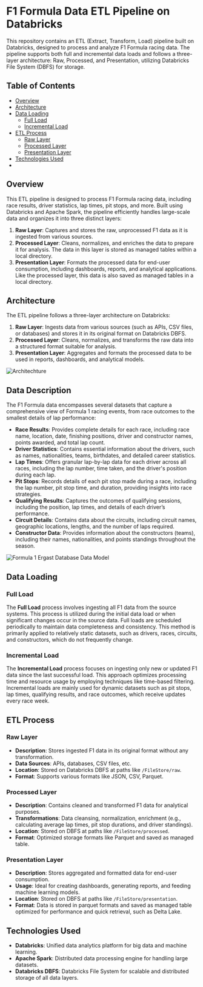 # F1 Formula Data ETL Pipeline on Databricks

This repository contains an ETL (Extract, Transform, Load) pipeline built on Databricks, designed to process and analyze F1 Formula racing data. The pipeline supports both full and incremental data loads and follows a three-layer architecture: Raw, Processed, and Presentation, utilizing Databricks File System (DBFS) for storage.

## Table of Contents

- [Overview](#overview)
- [Architecture](#architecture)
- [Data Loading](#data-loading)
  - [Full Load](#full-load)
  - [Incremental Load](#incremental-load)
- [ETL Process](#etl-process)
  - [Raw Layer](#raw-layer)
  - [Processed Layer](#processed-layer)
  - [Presentation Layer](#presentation-layer)
- [Technologies Used](#technologies-used)
- 
## Overview

This ETL pipeline is designed to process F1 Formula racing data, including race results, driver statistics, lap times, pit stops, and more. Built using Databricks and Apache Spark, the pipeline efficiently handles large-scale data and organizes it into three distinct layers:

1. **Raw Layer**: Captures and stores the raw, unprocessed F1 data as it is ingested from various sources.
2. **Processed Layer**: Cleans, normalizes, and enriches the data to prepare it for analysis. The data in this layer is stored as managed tables within a local directory.
3. **Presentation Layer**: Formats the processed data for end-user consumption, including dashboards, reports, and analytical applications. Like the processed layer, this data is also saved as managed tables in a local directory. 

## Architecture

The ETL pipeline follows a three-layer architecture on Databricks:

1. **Raw Layer**: Ingests data from various sources (such as APIs, CSV files, or databases) and stores it in its original format on Databricks DBFS.
2. **Processed Layer**: Cleans, normalizes, and transforms the raw data into a structured format suitable for analysis.
3. **Presentation Layer**: Aggregates and formats the processed data to be used in reports, dashboards, and analytical models.

![Architechture](https://github.com/user-attachments/assets/36d958bb-722e-4462-98b4-bf3ecbf4d715)

## Data Description

The F1 Formula data encompasses several datasets that capture a comprehensive view of Formula 1 racing events, from race outcomes to the smallest details of lap performance:

- **Race Results**: Provides complete details for each race, including race name, location, date, finishing positions, driver and constructor names, points awarded, and total lap count.
- **Driver Statistics**: Contains essential information about the drivers, such as names, nationalities, teams, birthdates, and detailed career statistics.
- **Lap Times**: Offers granular lap-by-lap data for each driver across all races, including the lap number, time taken, and the driver's position during each lap.
- **Pit Stops**: Records details of each pit stop made during a race, including the lap number, pit stop time, and duration, providing insights into race strategies.
- **Qualifying Results**: Captures the outcomes of qualifying sessions, including the position, lap times, and details of each driver’s performance.
- **Circuit Details**: Contains data about the circuits, including circuit names, geographic locations, lengths, and the number of laps required.
- **Constructor Data**: Provides information about the constructors (teams), including their names, nationalities, and points standings throughout the season.

![Formula 1 Ergast Database Data Model](https://github.com/user-attachments/assets/3b8eab96-5a0c-403a-916e-d5c91b1e7c1a)

## Data Loading

### Full Load

The **Full Load** process involves ingesting all F1 data from the source systems. This process is utilized during the initial data load or when significant changes occur in the source data. Full loads are scheduled periodically to maintain data completeness and consistency. This method is primarily applied to relatively static datasets, such as drivers, races, circuits, and constructors, which do not frequently change.

### Incremental Load

The **Incremental Load** process focuses on ingesting only new or updated F1 data since the last successful load. This approach optimizes processing time and resource usage by employing techniques like time-based filtering. Incremental loads are mainly used for dynamic datasets such as pit stops, lap times, qualifying results, and race outcomes, which receive updates every race week. 

## ETL Process

### Raw Layer

- **Description**: Stores ingested F1 data in its original format without any transformation.
- **Data Sources**: APIs, databases, CSV files, etc.
- **Location**: Stored on Databricks DBFS at paths like `/FileStore/raw`.
- **Format**: Supports various formats like JSON, CSV, Parquet.

### Processed Layer

- **Description**: Contains cleaned and transformed F1 data for analytical purposes.
- **Transformations**: Data cleansing, normalization, enrichment (e.g., calculating average lap times, pit stop durations, and driver standings).
- **Location**: Stored on DBFS at paths like `/FileStore/processed`.
- **Format**: Optimized storage formats like Parquet and saved as managed table.

### Presentation Layer

- **Description**: Stores aggregated and formatted data for end-user consumption.
- **Usage**: Ideal for creating dashboards, generating reports, and feeding machine learning models.
- **Location**: Stored on DBFS at paths like `/FileStore/presentation`.
- **Format**: Data is stored in parquet formats and saved as managed table optimized for performance and quick retrieval, such as Delta Lake.

## Technologies Used

- **Databricks**: Unified data analytics platform for big data and machine learning.
- **Apache Spark**: Distributed data processing engine for handling large datasets.
- **Databricks DBFS**: Databricks File System for scalable and distributed storage of all data layers.
